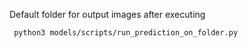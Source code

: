 Default folder for output images after executing 
```angular2html
 python3 models/scripts/run_prediction_on_folder.py 
```